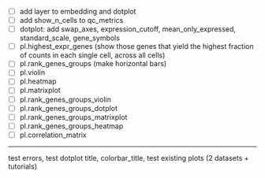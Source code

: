 - [ ] add layer to embedding and dotplot
- [ ] add show_n_cells to qc_metrics
- [ ] dotplot: add swap_axes, expression_cutoff, mean_only_expressed, standard_scale, gene_symbols
- [ ] pl.highest_expr_genes (show those genes that yield the highest fraction of counts in each single cell, across all cells)
- [ ] pl.rank_genes_groups (make horizontal bars)
- [ ] pl.violin
- [ ] pl.heatmap
- [ ] pl.matrixplot
- [ ] pl.rank_genes_groups_violin
- [ ] pl.rank_genes_groups_dotplot
- [ ] pl.rank_genes_groups_matrixplot
- [ ] pl.rank_genes_groups_heatmap
- [ ] pl.correlation_matrix

---

test errors, test dotplot title, colorbar_title, test existing plots (2 datasets + tutorials)
